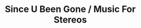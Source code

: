 ---
ee_id_thing: '4240'
site: '1'
type: '2'
inv_num: 2013-197
add_credit:
url: 2013-197-since-u-been-gone-music-for-stereos
title: Since U Been Gone / Music For Stereos
year: '2013'
display_year: '2013'
medium: Bang & Olufsen Beosound 9000, Bang & Olufsen BeoLab 6000, Since U Been Gone
  (2010) Compact Discs
dims: 128 x 135 x 50
pitch: "​“Combo” version of a past series &amp; performance."
ps:
live_url:
youtube:
related_code:
imgs: since-u-been-gone-2013-197-install-Heart-01-database-SM.jpg,since-u-been-gone-2013-197-detail-Heart-01-database-SM.jpg
subheading:
download:
commission:
related: "[4196] [2010-025-music-for-stereos] 2010-025 Music For Stereos"
layout: things-i-made
---